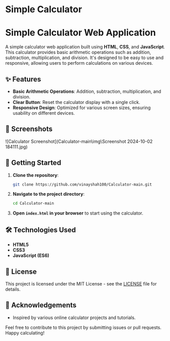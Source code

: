 # Simple Calculator

# Simple Calculator Web Application

A simple calculator web application built using **HTML**, **CSS**, and **JavaScript**. This calculator provides basic arithmetic operations such as addition, subtraction, multiplication, and division. It's designed to be easy to use and responsive, allowing users to perform calculations on various devices.

## ✨ Features

- **Basic Arithmetic Operations**: Addition, subtraction, multiplication, and division.
- **Clear Button**: Reset the calculator display with a single click.
- **Responsive Design**: Optimized for various screen sizes, ensuring usability on different devices.

## 📸 Screenshots

![Calculator Screenshot](Calculator-main\img\Screenshot 2024-10-02 184111.jpg)

## 🚀 Getting Started

1. **Clone the repository**:
    ```bash
    git clone https://github.com/vinayshah100/Calculator-main.git
    ```
2. **Navigate to the project directory**:
    ```bash
    cd Calculator-main
    ```
3. **Open `index.html` in your browser** to start using the calculator.

## 🛠️ Technologies Used

- **HTML5**
- **CSS3**
- **JavaScript (ES6)**

## 📄 License

This project is licensed under the MIT License - see the [LICENSE](LICENSE) file for details.

## 🙌 Acknowledgements

- Inspired by various online calculator projects and tutorials.

Feel free to contribute to this project by submitting issues or pull requests. Happy calculating!

